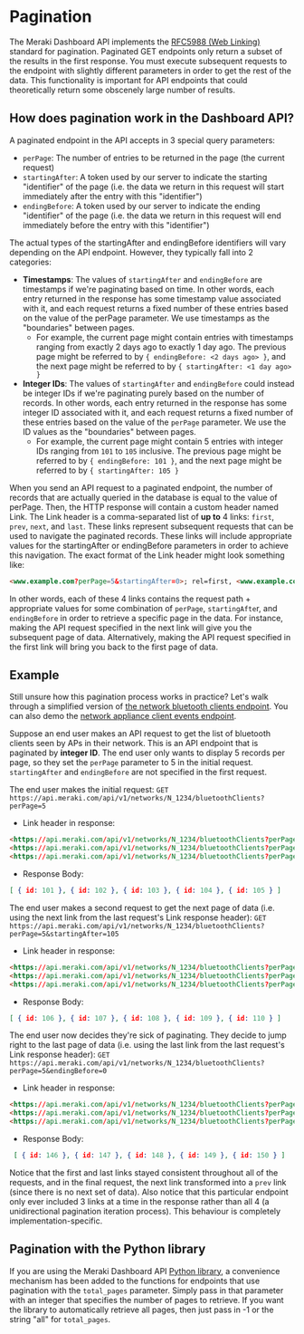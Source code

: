 # Pagination

The Meraki Dashboard API implements the [RFC5988 (Web Linking)](https://tools.ietf.org/html/rfc5988) standard for pagination. Paginated GET endpoints only return a subset of the results in the first response. You must execute subsequent requests to the endpoint with slightly different parameters in order to get the rest of the data. This functionality is important for API endpoints that could theoretically return some obscenely large number of results.

## How does pagination work in the Dashboard API?

A paginated endpoint in the API accepts in 3 special query parameters:

* `perPage`: The number of entries to be returned in the page (the current request)
* `startingAfter`: A token used by our server to indicate the starting "identifier" of the page (i.e. the data we return in this request will start immediately after the entry with this "identifier")
* `endingBefore`: A token used by our server to indicate the ending "identifier" of the page (i.e. the data we return in this request will end immediately before the entry with this "identifier")

The actual types of the startingAfter and endingBefore identifiers will vary depending on the API endpoint. However, they typically fall into 2 categories:

* **Timestamps**: The values of `startingAfter` and `endingBefore` are timestamps if we're paginating based on time. In other words, each entry returned in the response has some timestamp value associated with it, and each request returns a fixed number of these entries based on the value of the perPage parameter. We use timestamps as the "boundaries" between pages.
  * For example, the current page might contain entries with timestamps ranging from exactly 2 days ago to exactly 1 day ago. The previous page might be referred to by `{ endingBefore: <2 days ago> }`, and the next page might be referred to by `{ startingAfter: <1 day ago> }`
* **Integer IDs**: The values of `startingAfter` and `endingBefore` could instead be integer IDs if we're paginating purely based on the number of records. In other words, each entry returned in the response has some integer ID associated with it, and each request returns a fixed number of these entries based on the value of the `perPage` parameter. We use the ID values as the "boundaries" between pages.
  * For example, the current page might contain 5 entries with integer IDs ranging from `101` to `105` inclusive. The previous page might be referred to by `{ endingBefore: 101 }`, and the next page might be referred to by `{ startingAfter: 105 }`

When you send an API request to a paginated endpoint, the number of records that are actually queried in the database is equal to the value of perPage. Then, the HTTP response will contain a custom header named Link. The Link header is a comma-separated list of **up to** 4 links: `first`, `prev`, `next`, and `last`. These links represent subsequent requests that can be used to navigate the paginated records. These links will include appropriate values for the startingAfter or endingBefore parameters in order to achieve this navigation. The exact format of the Link header might look something like:

```HTML
<www.example.com?perPage=5&startingAfter=0>; rel=first, <www.example.com?perPage=5&endingBefore=6>; rel=prev, <www.example.com?perPage=5&startingAfter=10>; rel=next, <www.example.com?perPage=5&endingBefore=0>; rel=last
```

In other words, each of these 4 links contains the request path + appropriate values for some combination of `perPage`, `startingAfte`r, and `endingBefore` in order to retrieve a specific page in the data. For instance, making the API request specified in the next link will give you the subsequent page of data. Alternatively, making the API request specified in the first link will bring you back to the first page of data.

## Example

Still unsure how this pagination process works in practice? Let's walk through a simplified version of [the network bluetooth clients endpoint](https://developer.cisco.com/meraki/api-v1/#!get-network-bluetooth-clients). You can also demo the [network appliance client events endpoint](https://developer.cisco.com/meraki/api-v1/#!get-network-appliance-client-security-events).

Suppose an end user makes an API request to get the list of bluetooth clients seen by APs in their network. This is an API endpoint that is paginated by **integer ID**. The end user only wants to display 5 records per page, so they set the `perPage` parameter to 5 in the initial request. `startingAfter` and `endingBefore` are not specified in the first request.

The end user makes the initial request:
`GET https://api.meraki.com/api/v1/networks/N_1234/bluetoothClients?perPage=5`

* Link header in response:

```HTML
<https://api.meraki.com/api/v1/networks/N_1234/bluetoothClients?perPage=5&startingAfter=0>; rel=first, 
<https://api.meraki.com/api/v1/networks/N_1234/bluetoothClients?perPage=5&startingAfter=105>; rel=next, 
<https://api.meraki.com/api/v1/networks/N_1234/bluetoothClients?perPage=5&endingBefore=0>; rel=last
```

* Response Body:

```JSON
[ { id: 101 }, { id: 102 }, { id: 103 }, { id: 104 }, { id: 105 } ]
```

The end user makes a second request to get the next page of data (i.e. using the next link from the last request's Link response header):
`GET https://api.meraki.com/api/v1/networks/N_1234/bluetoothClients?perPage=5&startingAfter=105`

* Link header in response:

```HTML
<https://api.meraki.com/api/v1/networks/N_1234/bluetoothClients?perPage=5&startingAfter=0>; rel=first, 
<https://api.meraki.com/api/v1/networks/N_1234/bluetoothClients?perPage=5&startingAfter=110>; rel=next, 
<https://api.meraki.com/api/v1/networks/N_1234/bluetoothClients?perPage=5&endingBefore=0>; rel=last
```

* Response Body:

```JSON
[ { id: 106 }, { id: 107 }, { id: 108 }, { id: 109 }, { id: 110 } ]
```

The end user now decides they're sick of paginating. They decide to jump right to the last page of data (i.e. using the last link from the last request's Link response header):
`GET https://api.meraki.com/api/v1/networks/N_1234/bluetoothClients?perPage=5&endingBefore=0`

* Link header in response:

```HTML
<https://api.meraki.com/api/v1/networks/N_1234/bluetoothClients?perPage=5&startingAfter=0>; rel=first, 
<https://api.meraki.com/api/v1/networks/N_1234/bluetoothClients?perPage=5&endingBefore=146>; rel=prev, 
<https://api.meraki.com/api/v1/networks/N_1234/bluetoothClients?perPage=5&endingBefore=0>; rel=last
```

* Response Body:

```JSON
 [ { id: 146 }, { id: 147 }, { id: 148 }, { id: 149 }, { id: 150 } ]
```

Notice that the first and last links stayed consistent throughout all of the requests, and in the final request, the next link transformed into a `prev` link (since there is no next set of data). Also notice that this particular endpoint only ever included 3 links at a time in the response rather than all 4 (a unidirectional pagination iteration process). This behaviour is completely implementation-specific.

## Pagination with the Python library

If you are using the Meraki Dashboard API [Python library](https://developer.cisco.com/meraki/api-v1/#python), a convenience mechanism has been added to the functions for endpoints that use pagination with the `total_pages` parameter. Simply pass in that parameter with an integer that specifies the number of pages to retrieve. If you want the library to automatically retrieve all pages, then just pass in -1 or the string "all" for `total_pages`.
